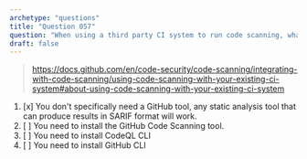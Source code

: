 ```yaml
---
archetype: "questions"
title: "Question 057"
question: "When using a third party CI system to run code scanning, what GitHub tool do you need to analyze the codebase?"
draft: false
---
```



> https://docs.github.com/en/code-security/code-scanning/integrating-with-code-scanning/using-code-scanning-with-your-existing-ci-system#about-using-code-scanning-with-your-existing-ci-system
1. [x] You don't specifically need a GitHub tool, any static analysis tool that can produce results in SARIF format will work.
1. [ ] You need to install the GitHub Code Scanning tool.
1. [ ] You need to install CodeQL CLI
1. [ ] You need to install GitHub CLI
